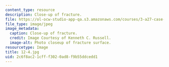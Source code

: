 ```yaml
---
content_type: resource
description: Close-up of fracture.
file: https://ol-ocw-studio-app-qa.s3.amazonaws.com/courses/3-a27-case-studies-in-forensic-metallurgy-fall-2007/2c6f8ac21cfff3020ad8f9b55ddcedd1_12-4.jpg
file_type: image/jpeg
image_metadata:
  caption: Close-up of fracture.
  credit: Image Courtesy of Kenneth C. Russell.
  image-alt: Photo closeup of fracture surface.
resourcetype: Image
title: 12-4.jpg
uid: 2c6f8ac2-1cff-f302-0ad8-f9b55ddcedd1
---
```

